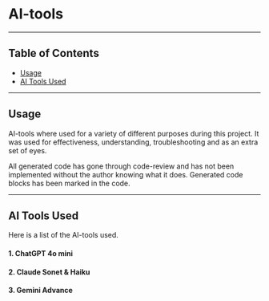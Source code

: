 # AI-tools

---

## Table of Contents
- [Usage](#usage)
- [AI Tools Used](#ai-tools-used)
---

## Usage

AI-tools where used for a variety of different purposes during this project.
It was used for effectiveness, understanding, troubleshooting and as an extra set of eyes.

All generated code has gone through code-review and has not been implemented without the author knowing what it does.
Generated code blocks has been marked in the code. 

---

## AI Tools Used

Here is a list of the AI-tools used.


#### 1. ChatGPT 4o mini


#### 2. Claude Sonet & Haiku


#### 3. Gemini Advance






